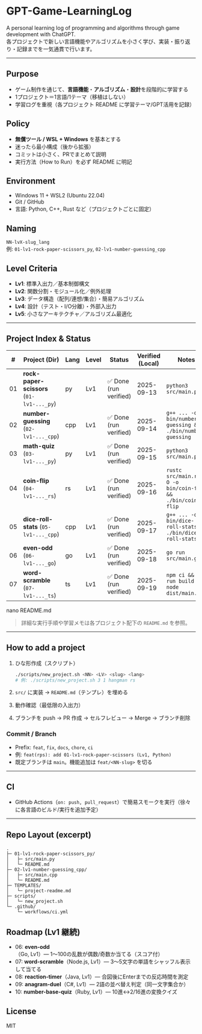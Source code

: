 # GPT-Game-LearningLog

A personal learning log of programming and algorithms through game development with ChatGPT.  
各プロジェクトで新しい言語機能やアルゴリズムを小さく学び、実装・振り返り・記録までを一気通貫で行います。

---

## Purpose
- ゲーム制作を通じて、**言語機能**・**アルゴリズム**・**設計**を段階的に学習する
- 1プロジェクト＝1言語/1テーマ（移植はしない）
- 学習ログを重視（各プロジェクト README に学習テーマ/GPT活用を記録）

## Policy
- **無償ツール / WSL + Windows** を基本とする
- 迷ったら最小構成（後から拡張）
- コミットは小さく、PRでまとめて説明
- 実行方法（How to Run）を必ず README に明記

## Environment
- Windows 11 + WSL2 (Ubuntu 22.04)
- Git / GitHub
- 言語: Python, C++, Rust など（プロジェクトごとに固定）

## Naming
`NN-lvX-slug_lang`  
例: `01-lv1-rock-paper-scissors_py`, `02-lv1-number-guessing_cpp`

## Level Criteria
- **Lv1**: 標準入出力／基本制御構文
- **Lv2**: 関数分割・モジュール化／例外処理
- **Lv3**: データ構造（配列/連想/集合）・簡易アルゴリズム
- **Lv4**: 設計（テスト・I/O分離）・外部入出力
- **Lv5**: 小さなアーキテクチャ／アルゴリズム最適化

---

## Project Index & Status

| #  | Project (Dir)                              | Lang | Level | Status                 | Verified (Local) | Notes |
|----|-------------------------------------------|------|-------|------------------------|------------------|-------|
| 01 | **rock-paper-scissors** (`01-lv1-..._py`) | py   | Lv1   | ✅ Done (run verified) | 2025-09-13       | `python3 src/main.py` |
| 02 | **number-guessing** (`02-lv1-..._cpp`)    | cpp  | Lv1   | ✅ Done (run verified) | 2025-09-14       | `g++ ... -o bin/number-guessing && ./bin/number-guessing` |
| 03 | **math-quiz** (`03-lv1-..._py`)           | py   | Lv1   | ✅ Done (run verified) | 2025-09-15       | `python3 src/main.py` |
| 04 | **coin-flip** (`04-lv1-..._rs`)           | rs   | Lv1   | ✅ Done (run verified) | 2025-09-16       | `rustc src/main.rs -O -o bin/coin-flip && ./bin/coin-flip` |
| 05 | **dice-roll-stats** (`05-lv1-..._cpp`)    | cpp  | Lv1   | ✅ Done (run verified) | 2025-09-17       | `g++ ... -o bin/dice-roll-stats && ./bin/dice-roll-stats` |
| 06 | **even-odd** (`06-lv1-..._go`)           | go   | Lv1   | ✅ Done (run verified) | 2025-09-18       | `go run src/main.go` |
| 07 | **word-scramble** (`07-lv1-..._ts`) | ts | Lv1 | ✅ Done (run verified) | 2025-09-19 | `npm ci && npm run build && node dist/main.js` |
nano README.md


> 詳細な実行手順や学習メモは各プロジェクト配下の `README.md` を参照。

---

## How to add a project

1. ひな形作成（スクリプト）
   ```bash
   ./scripts/new_project.sh <NN> <LV> <slug> <lang>
   # 例: ./scripts/new_project.sh 3 1 hangman rs
    ```

2. `src/` に実装 → `README.md`（テンプレ）を埋める
3. 動作確認（最低限の入出力）
4. ブランチを push → PR 作成 → セルフレビュー → Merge → ブランチ削除

### Commit / Branch

* Prefix: `feat`, `fix`, `docs`, `chore`, `ci`
* 例: `feat(rps): add 01-lv1-rock-paper-scissors (Lv1, Python)`
* 既定ブランチは `main`。機能追加は `feat/<NN-slug>` を切る

---

## CI

* GitHub Actions（`on: push, pull_request`）で簡易スモークを実行（徐々に各言語のビルド/実行を追加予定）

---

## Repo Layout (excerpt)

```
.
├─ 01-lv1-rock-paper-scissors_py/
│   ├─ src/main.py
│   └─ README.md
├─ 02-lv1-number-guessing_cpp/
│   ├─ src/main.cpp
│   └─ README.md
├─ TEMPLATES/
│   └─ project-readme.md
├─ scripts/
│   └─ new_project.sh
└─ .github/
    └─ workflows/ci.yml
```

## Roadmap (Lv1 継続)

- 06: **even-odd**（Go, Lv1）— 1〜100の乱数が偶数/奇数か当てる（スコア付）
- 07: **word-scramble**（Node.js, Lv1）— 3〜5文字の単語をシャッフル表示して当てる
- 08: **reaction-timer**（Java, Lv1）— 合図後にEnterまでの反応時間を測定
- 09: **anagram-duel**（C#, Lv1）— 2語の並べ替え判定（同一文字集合か）
- 10: **number-base-quiz**（Ruby, Lv1）— 10進↔2/16進の変換クイズ

## License

MIT